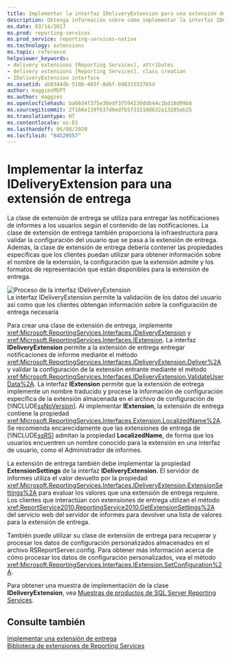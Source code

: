 ```yaml
---
title: Implementar la interfaz IDeliveryExtension para una extensión de entrega | Microsoft Docs
description: Obtenga información sobre cómo implementar la interfaz IDeliveryExtension en una extensión de entrega para que los clientes puedan validar los datos de usuario y recuperar la configuración de entrega.
ms.date: 03/14/2017
ms.prod: reporting-services
ms.prod_service: reporting-services-native
ms.technology: extensions
ms.topic: reference
helpviewer_keywords:
- delivery extensions [Reporting Services], attributes
- delivery extensions [Reporting Services], class creation
- IDeliveryExtension interface
ms.assetid: ab0344db-510b-403f-8dbf-b9831553765d
author: maggiesMSFT
ms.author: maggies
ms.openlocfilehash: ba66d4f375e30edf37594230ddb44c1bd18d99b8
ms.sourcegitcommit: 2f166e139f637d6edfb5731510d632a13205eb25
ms.translationtype: HT
ms.contentlocale: es-ES
ms.lasthandoff: 06/08/2020
ms.locfileid: "84529557"
---
```

# <a name="implementing-the-ideliveryextension-interface-for-a-delivery-extension"></a>Implementar la interfaz IDeliveryExtension para una extensión de entrega
  La clase de extensión de entrega se utiliza para entregar las notificaciones de informes a los usuarios según el contenido de las notificaciones. La clase de extensión de entrega también proporciona la infraestructura para validar la configuración del usuario que se pasa a la extensión de entrega. Además, la clase de extensión de entrega debería contener las propiedades específicas que los clientes puedan utilizar para obtener información sobre el nombre de la extensión, la configuración que la extensión admite y los formatos de representación que están disponibles para la extensión de entrega.  
  
 ![Proceso de la interfaz IDeliveryExtension](../../../reporting-services/extensions/delivery-extension/media/bk-ext-02.gif "Proceso de la interfaz IDeliveryExtension")  
La interfaz IDeliveryExtension permite la validación de los datos del usuario así como que los clientes obtengan información sobre la configuración de entrega necesaria  
  
 Para crear una clase de extensión de entrega, implemente <xref:Microsoft.ReportingServices.Interfaces.IDeliveryExtension> y <xref:Microsoft.ReportingServices.Interfaces.IExtension>. La interfaz **IDeliveryExtension** permite a la extensión de entrega entregar notificaciones de informe mediante el método <xref:Microsoft.ReportingServices.Interfaces.IDeliveryExtension.Deliver%2A> y validar la configuración de la extensión entrante mediante el método <xref:Microsoft.ReportingServices.Interfaces.IDeliveryExtension.ValidateUserData%2A>. La interfaz **IExtension** permite que la extensión de entrega implemente un nombre traducido y procese la información de configuración específica de la extensión almacenada en el archivo de configuración de [!INCLUDE[ssNoVersion](../../../includes/ssnoversion-md.md)]. Al implementar **IExtension**, la extensión de entrega contiene la propiedad <xref:Microsoft.ReportingServices.Interfaces.Extension.LocalizedName%2A>. Se recomienda encarecidamente que las extensiones de entrega de [!INCLUDE[ssRS](../../../includes/ssrs.md)] admitan la propiedad **LocalizedName**, de forma que los usuarios encuentren un nombre conocido para la extensión en una interfaz de usuario, como el Administrador de informes.  
  
 La extensión de entrega también debe implementar la propiedad **ExtensionSettings** de la interfaz **IDeliveryExtension**. El servidor de informes utiliza el valor devuelto por la propiedad <xref:Microsoft.ReportingServices.Interfaces.IDeliveryExtension.ExtensionSettings%2A> para evaluar los valores que una extensión de entrega requiere. Los clientes que interactúan con extensiones de entrega utilizan el método <xref:ReportService2010.ReportingService2010.GetExtensionSettings%2A> del servicio web del servidor de informes para devolver una lista de valores para la extensión de entrega.  
  
 También puede utilizar su clase de extensión de entrega para recuperar y procesar los datos de configuración personalizados almacenados en el archivo RSReportServer.config. Para obtener más información acerca de cómo procesar los datos de configuración personalizados, vea el método <xref:Microsoft.ReportingServices.Interfaces.IExtension.SetConfiguration%2A>.  
  
 Para obtener una muestra de implementación de la clase **IDeliveryExtension**, vea [Muestras de productos de SQL Server Reporting Services](https://go.microsoft.com/fwlink/?LinkId=177889).  
  
## <a name="see-also"></a>Consulte también  
 [Implementar una extensión de entrega](../../../reporting-services/extensions/delivery-extension/implementing-a-delivery-extension.md)   
 [Biblioteca de extensiones de Reporting Services](../../../reporting-services/extensions/reporting-services-extension-library.md)  
  
  
